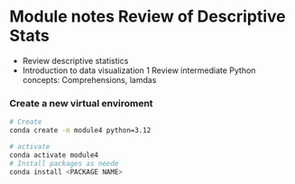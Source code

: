 # Module notes Review of Descriptive Stats
- Review descriptive statistics
- Introduction to data visualization
1 Review intermediate Python concepts: Comprehensions, lamdas


### Create a new virtual enviroment

```bash
# Create
conda create -n module4 python=3.12

# activate
conda activate module4
# Install packages as neede
conda install <PACKAGE NAME>

```